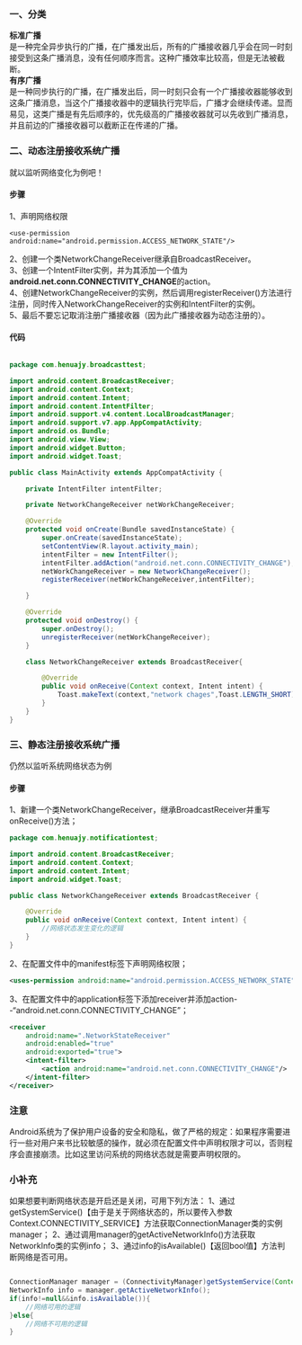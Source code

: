 ### 一、分类
**标准广播**  
是一种完全异步执行的广播，在广播发出后，所有的广播接收器几乎会在同一时刻接受到这条广播消息，没有任何顺序而言。这种广播效率比较高，但是无法被截断。  
**有序广播**  
是一种同步执行的广播，在广播发出后，同一时刻只会有一个广播接收器能够收到这条广播消息，当这个广播接收器中的逻辑执行完毕后，广播才会继续传递。显而易见，这类广播是有先后顺序的，优先级高的广播接收器就可以先收到广播消息，并且前边的广播接收器可以截断正在传递的广播。<!--more-->  
### 二、动态注册接收系统广播
就以监听网络变化为例吧！
#### 步骤
1、声明网络权限  
```
<use-permission android:name="android.permission.ACCESS_NETWORK_STATE"/>
```
2、创建一个类NetworkChangeReceiver继承自BroadcastReceiver。  
3、创建一个IntentFilter实例，并为其添加一个值为**android.net.conn.CONNECTIVITY_CHANGE**的action。  
4、创建NetworkChangeReceiver的实例，然后调用registerReceiver()方法进行注册，同时传入NetworkChangeReceiver的实例和IntentFilter的实例。  
5、最后不要忘记取消注册广播接收器（因为此广播接收器为动态注册的）。  
#### 代码    
```java

package com.henuajy.broadcasttest;

import android.content.BroadcastReceiver;
import android.content.Context;
import android.content.Intent;
import android.content.IntentFilter;
import android.support.v4.content.LocalBroadcastManager;
import android.support.v7.app.AppCompatActivity;
import android.os.Bundle;
import android.view.View;
import android.widget.Button;
import android.widget.Toast;

public class MainActivity extends AppCompatActivity {

    private IntentFilter intentFilter;

    private NetworkChangeReceiver netWorkChangeReceiver;

    @Override
    protected void onCreate(Bundle savedInstanceState) {
        super.onCreate(savedInstanceState);
        setContentView(R.layout.activity_main);
        intentFilter = new IntentFilter();
        intentFilter.addAction("android.net.conn.CONNECTIVITY_CHANGE");
        netWorkChangeReceiver = new NetworkChangeReceiver();
        registerReceiver(netWorkChangeReceiver,intentFilter);

    }

    @Override
    protected void onDestroy() {
        super.onDestroy();
        unregisterReceiver(netWorkChangeReceiver);
    }

    class NetworkChangeReceiver extends BroadcastReceiver{

        @Override
        public void onReceive(Context context, Intent intent) {
            Toast.makeText(context,"network chages",Toast.LENGTH_SHORT).show();
        }
    }
}

```
### 三、静态注册接收系统广播
仍然以监听系统网络状态为例  
#### 步骤
1、新建一个类NetworkChangeReceiver，继承BroadcastReceiver并重写onReceive()方法；
```java
package com.henuajy.notificationtest;

import android.content.BroadcastReceiver;
import android.content.Context;
import android.content.Intent;
import android.widget.Toast;

public class NetworkChangeReceiver extends BroadcastReceiver {

    @Override
    public void onReceive(Context context, Intent intent) {
        //网络状态发生变化的逻辑
    }
}
```
2、在配置文件中的manifest标签下声明网络权限；
```xml
<uses-permission android:name="android.permission.ACCESS_NETWORK_STATE" />
```
3、在配置文件中的application标签下添加receiver并添加action--“android.net.conn.CONNECTIVITY_CHANGE”；
```xml
<receiver
    android:name=".NetworkStateReceiver"
    android:enabled="true"
    android:exported="true">
    <intent-filter>
        <action android:name="android.net.conn.CONNECTIVITY_CHANGE"/>
    </intent-filter>
</receiver>
```

### 注意
Android系统为了保护用户设备的安全和隐私，做了严格的规定：如果程序需要进行一些对用户来书比较敏感的操作，就必须在配置文件中声明权限才可以，否则程序会直接崩溃。比如这里访问系统的网络状态就是需要声明权限的。
### 小补充

如果想要判断网络状态是开启还是关闭，可用下列方法：
1、通过getSystemService()【由于是关于网络状态的，所以要传入参数Context.CONNECTIVITY_SERVICE】方法获取ConnectionManager类的实例manager；
2、通过调用manager的getActiveNetworkInfo()方法获取NetworkInfo类的实例info；
3、通过info的isAvailable()【返回bool值】方法判断网络是否可用。  
```java

ConnectionManager manager = (ConnectivityManager)getSystemService(Context.CONNECTIVITY_SERVICE);
NetworkInfo info = manager.getActiveNetworkInfo();
if(info!=null&&info.isAvailable()){
	//网络可用的逻辑
}else{
	//网络不可用的逻辑
}
```